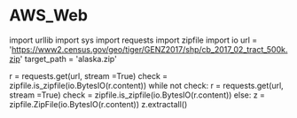 # AWS_Web
import urllib
import sys
import requests
import zipfile
import io
url = 'https://www2.census.gov/geo/tiger/GENZ2017/shp/cb_2017_02_tract_500k.zip'
target_path = 'alaska.zip'

r = requests.get(url, stream =True)
check = zipfile.is_zipfile(io.BytesIO(r.content))
while not check:
    r = requests.get(url, stream =True)
    check = zipfile.is_zipfile(io.BytesIO(r.content))
else:
    z = zipfile.ZipFile(io.BytesIO(r.content))
    z.extractall()
